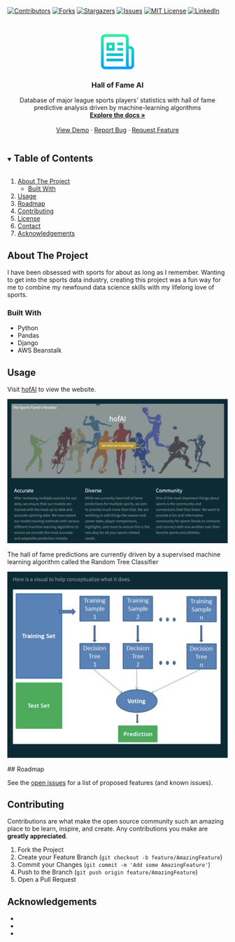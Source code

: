 <!--
*** Thanks for checking out the Best-README-Template. If you have a suggestion
*** that would make this better, please fork the repo and create a pull request
*** or simply open an issue with the tag "enhancement".
*** Thanks again! Now go create something AMAZING! :D
***
***
***
*** To avoid retyping too much info. Do a search and replace for the following:
-->

<!-- PROJECT SHIELDS -->
<!--
*** I'm using markdown "reference style" links for readability.
*** Reference links are enclosed in brackets [ ] instead of parentheses ( ).
*** See the bottom of this document for the declaration of the reference variables
*** for contributors-url, forks-url, etc. This is an optional, concise syntax you may use.
*** https://www.markdownguide.org/basic-syntax/#reference-style-links
-->

[![Contributors][contributors-shield]][contributors-url]
[![Forks][forks-shield]][forks-url]
[![Stargazers][stars-shield]][stars-url]
[![Issues][issues-shield]][issues-url]
[![MIT License][license-shield]][license-url]
[![LinkedIn][linkedin-shield]][linkedin-url]

<!-- PROJECT LOGO -->
<br />
<p align="center">
  <a href="https://github.com/hleejr/hofAI">
    <img src="images/logo.png" alt="Logo" width="80" height="80">
  </a>

  <h3 align="center">Hall of Fame AI</h3>

  <p align="center">
    Database of major league sports players' statistics with hall of fame predictive analysis driven by machine-learning algorithms
    <br />
    <a href="https://github.com/hleejr/hofAI"><strong>Explore the docs »</strong></a>
    <br />
    <br />
    <a href="https://github.com/hleejr/hofAI">View Demo</a>
    ·
    <a href="https://github.com/hleejr/hofAI/issues">Report Bug</a>
    ·
    <a href="https://github.com/hleejr/hofAI/issues">Request Feature</a>
  </p>
</p>

<!-- TABLE OF CONTENTS -->
<details open="open">
  <summary><h2 style="display: inline-block">Table of Contents</h2></summary>
  <ol>
    <li>
      <a href="#about-the-project">About The Project</a>
      <ul>
        <li><a href="#built-with">Built With</a></li>
      </ul>
    </li>
    <li><a href="#usage">Usage</a></li>
    <li><a href="#roadmap">Roadmap</a></li>
    <li><a href="#contributing">Contributing</a></li>
    <li><a href="#license">License</a></li>
    <li><a href="#contact">Contact</a></li>
    <li><a href="#acknowledgements">Acknowledgements</a></li>
  </ol>
</details>

<!-- ABOUT THE PROJECT -->
## About The Project

I have been obsessed with sports for about as long as I remember. Wanting to get into the sports data industry, creating this project was a fun way for me to combine my newfound data science skills with my lifelong love of sports.

### Built With

* Python
* Pandas
* Django
* AWS Beanstalk

<!-- USAGE EXAMPLES -->
## Usage

Visit [hofAI](https://hofai.herokuapp.com) to view the website.

<p align="center">
    <img src="images/screenshot.png" alt="Logo" >
</p>

The hall of fame predictions are currently driven by a supervised machine learning algorithm called the Random Tree Classifier

<p align="center">
    <img src="images/screenshot_tree.png" alt="Logo" >
</p>
<!-- ROADMAP -->
## Roadmap

See the [open issues](https://github.com/hleejr/hofAI/issues) for a list of proposed features (and known issues).

<!-- CONTRIBUTING -->
## Contributing

Contributions are what make the open source community such an amazing place to be learn, inspire, and create. Any contributions you make are **greatly appreciated**.

1. Fork the Project
2. Create your Feature Branch (`git checkout -b feature/AmazingFeature`)
3. Commit your Changes (`git commit -m 'Add some AmazingFeature'`)
4. Push to the Branch (`git push origin feature/AmazingFeature`)
5. Open a Pull Request

<!-- ACKNOWLEDGEMENTS -->
## Acknowledgements

* []()
* []()
* []()

<!-- MARKDOWN LINKS & IMAGES -->
<!-- https://www.markdownguide.org/basic-syntax/#reference-style-links -->
[contributors-shield]: https://img.shields.io/github/contributors/hleejr/hofAI.svg?style=for-the-badge
[contributors-url]: https://github.com/hleejr/hofAI/graphs/contributors
[forks-shield]: https://img.shields.io/github/forks/hleejr/hofAI.svg?style=for-the-badge
[forks-url]: https://github.com/hleejr/hofAI/network/members
[stars-shield]: https://img.shields.io/github/stars/hleejr/hofAI.svg?style=for-the-badge
[stars-url]: https://github.com/hleejr/hofAI/stargazers
[issues-shield]: https://img.shields.io/github/issues/hleejr/hofAI.svg?style=for-the-badge
[issues-url]: https://github.com/hleejr/hofAI/issues
[license-shield]: https://img.shields.io/github/license/hleejr/hofAI.svg?style=for-the-badge
[license-url]: https://github.com/hleejr/hofAI/blob/master/LICENSE.txt
[linkedin-shield]: https://img.shields.io/badge/-LinkedIn-black.svg?style=for-the-badge&logo=linkedin&colorB=555
[linkedin-url]: https://www.linkedin.com/in/henry-bowe-jr-31498916a/

